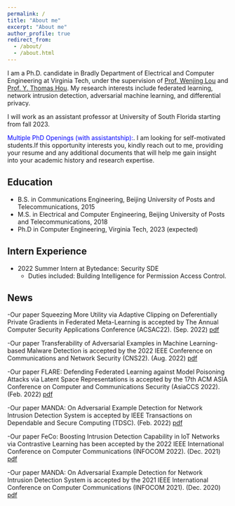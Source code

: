 ```yaml
---
permalink: /
title: "About me"
excerpt: "About me"
author_profile: true
redirect_from: 
  - /about/
  - /about.html
---
```


I am a Ph.D. candidate in Bradly Department of Electrical and Computer Engineering at Virginia Tech, under the supervision of [Prof. Wenjing Lou](https://www.cnsr.ictas.vt.edu/WJLou.html) and [Prof. Y. Thomas Hou](https://www.cnsr.ictas.vt.edu/THou.html). My research interests include federated learning, network intrusion detection, adversarial machine learning, and differential privacy.

I will work as an assistant professor at University of South Florida starting from fall 2023. 

<span style="color:blue">Multiple PhD Openings (with assistantship):</span>. I am looking for self-motivated students.If this opportunity interests you, kindly reach out to me, providing your resume and any additional documents that will help me gain insight into your academic history and research expertise.

## Education
* B.S. in Communications Engineering, Beijing University of Posts and Telecommunications, 2015
* M.S. in Electrical and Computer Engineering, Beijing University of Posts and Telecommunications, 2018
* Ph.D in Computer Engineering, Virginia Tech, 2023 (expected)

## Intern Experience
* 2022 Summer Intern at Bytedance: Security SDE
  * Duties included: Building Intelligence for Permission Access Control.


## News
-Our paper Squeezing More Utility via Adaptive Clipping on Deferentially Private Gradients in Federated Meta-Learning is accepted by The Annual Computer Security Applications Conference (ACSAC22). (Sep. 2022) [pdf](http://ning-wang1.github.io/files/dp.pdf)

-Our paper Transferability of Adversarial Examples in Machine Learning-based Malware Detection is accepted by the 2022 IEEE Conference on Communications and Network Security (CNS22). (Aug. 2022) [pdf](http://ning-wang1.github.io/files/CNS.pdf)

-Our paper FLARE: Defending Federated Learning against Model Poisoning Attacks via Latent Space Representations is accepted by the 17th ACM ASIA Conference on Computer and Communications Security (AsiaCCS 2022). (Feb. 2022) [pdf](http://ning-wang1.github.io/files/flare.pdf)

-Our paper MANDA: On Adversarial Example Detection for Network Intrusion Detection System is accepted by IEEE Transactions on Dependable and Secure Computing (TDSC). (Feb. 2022) [pdf](http://ning-wang1.github.io/files/manda_journal.pdf)

-Our paper FeCo: Boosting Intrusion Detection Capability in IoT Networks via Contrastive Learning has been accepted by the 2022 IEEE International Conference on Computer Communications (INFOCOM 2022). (Dec. 2021) [pdf](http://ning-wang1.github.io/files/feco.pdf)

-Our paper MANDA: On Adversarial Example Detection for Network Intrusion Detection System is accepted by the 2021 IEEE International Conference on Computer Communications (INFOCOM 2021). (Dec. 2020) [pdf](http://ning-wang1.github.io/files/manda.pdf)


